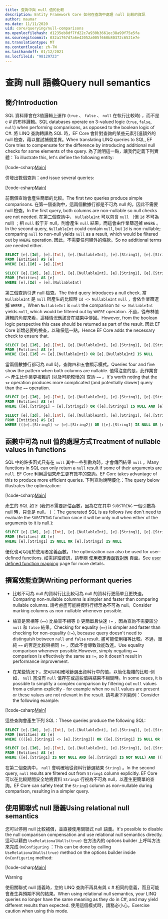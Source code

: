 ```yaml
---
title: 查詢中與 null 值的比較
description: Entity Framework Core 如何在查詢中處理 null 比較的資訊
author: maumar
ms.date: 11/11/2020
uid: core/querying/null-comparisons
ms.openlocfilehash: d1235eb8df7fd22c7a930b3661ec38a99f75e5fa
ms.sourcegitcommit: 032a1767d7a6e42052a005f660b80372c6521e7e
ms.translationtype: MT
ms.contentlocale: zh-TW
ms.lasthandoff: 01/12/2021
ms.locfileid: "98129723"
---
```

# <a name="query-null-semantics"></a><span data-ttu-id="1806b-103">查詢 null 語義</span><span class="sxs-lookup"><span data-stu-id="1806b-103">Query null semantics</span></span>

## <a name="introduction"></a><span data-ttu-id="1806b-104">簡介</span><span class="sxs-lookup"><span data-stu-id="1806b-104">Introduction</span></span>

<span data-ttu-id="1806b-105">SQL 資料庫會在3值邏輯上運作 (`true` 、 `false` 、 `null` 在執行比較時) ，而不是 c # 的布林邏輯。</span><span class="sxs-lookup"><span data-stu-id="1806b-105">SQL databases operate on 3-valued logic (`true`, `false`, `null`) when performing comparisons, as opposed to the boolean logic of C#.</span></span> <span data-ttu-id="1806b-106">將 LINQ 查詢轉譯為 SQL 時，EF Core 會針對查詢的某些元素引進額外的 null 檢查，藉以嘗試補償差異。</span><span class="sxs-lookup"><span data-stu-id="1806b-106">When translating LINQ queries to SQL, EF Core tries to compensate for the difference by introducing additional null checks for some elements of the query.</span></span>
<span data-ttu-id="1806b-107">為了說明這一點，讓我們定義下列實體：</span><span class="sxs-lookup"><span data-stu-id="1806b-107">To illustrate this, let's define the following entity:</span></span>

[!code-csharp[Main](../../../samples/core/Querying/NullSemantics/NullSemanticsEntity.cs#Entity)]

<span data-ttu-id="1806b-108">併發出數個查詢：</span><span class="sxs-lookup"><span data-stu-id="1806b-108">and issue several queries:</span></span>

[!code-csharp[Main](../../../samples/core/Querying/NullSemantics/Program.cs#BasicExamples)]

<span data-ttu-id="1806b-109">前兩個查詢會產生簡單的比較。</span><span class="sxs-lookup"><span data-stu-id="1806b-109">The first two queries produce simple comparisons.</span></span> <span data-ttu-id="1806b-110">在第一個查詢中，這兩個數據行都是不可為 null 的，因此不需要 null 檢查。</span><span class="sxs-lookup"><span data-stu-id="1806b-110">In the first query, both columns are non-nullable so null checks are not needed.</span></span> <span data-ttu-id="1806b-111">在第二個查詢中， `NullableInt` 可以包含 `null` （但 `Id` 不可為 null）; 相 `null` 較于非 null，則會產生 `null` 結果，而這會由作業篩選掉 `WHERE` 。</span><span class="sxs-lookup"><span data-stu-id="1806b-111">In the second query, `NullableInt` could contain `null`, but `Id` is non-nullable; comparing `null` to non-null yields `null` as a result, which would be filtered out by `WHERE` operation.</span></span> <span data-ttu-id="1806b-112">因此，不需要任何額外的條款。</span><span class="sxs-lookup"><span data-stu-id="1806b-112">So no additional terms are needed either.</span></span>

```sql
SELECT [e].[Id], [e].[Int], [e].[NullableInt], [e].[String1], [e].[String2]
FROM [Entities] AS [e]
WHERE [e].[Id] = [e].[Int]

SELECT [e].[Id], [e].[Int], [e].[NullableInt], [e].[String1], [e].[String2]
FROM [Entities] AS [e]
WHERE [e].[Id] = [e].[NullableInt]
```

<span data-ttu-id="1806b-113">第三個查詢引進 null 檢查。</span><span class="sxs-lookup"><span data-stu-id="1806b-113">The third query introduces a null check.</span></span> <span data-ttu-id="1806b-114">當 `NullableInt` 是 `null` 所產生的比較時 `Id <> NullableInt` `null` ，會依作業篩選掉 `WHERE` 。</span><span class="sxs-lookup"><span data-stu-id="1806b-114">When `NullableInt` is `null` the comparison `Id <> NullableInt` yields `null`, which would be filtered out by `WHERE` operation.</span></span> <span data-ttu-id="1806b-115">不過，從布林值邏輯的角度來看，這種情況應該會在結果中傳回。</span><span class="sxs-lookup"><span data-stu-id="1806b-115">However, from the boolean logic perspective this case should be returned as part of the result.</span></span> <span data-ttu-id="1806b-116">因此 EF Core 新增必要的檢查，以確保這一點。</span><span class="sxs-lookup"><span data-stu-id="1806b-116">Hence EF Core adds the necessary check to ensure that.</span></span>

```sql
SELECT [e].[Id], [e].[Int], [e].[NullableInt], [e].[String1], [e].[String2]
FROM [Entities] AS [e]
WHERE ([e].[Id] <> [e].[NullableInt]) OR [e].[NullableInt] IS NULL
```

<span data-ttu-id="1806b-117">當兩個數據行都可為 null 時，查詢四和五會顯示模式。</span><span class="sxs-lookup"><span data-stu-id="1806b-117">Queries four and five show the pattern when both columns are nullable.</span></span> <span data-ttu-id="1806b-118">值得注意的是，此作業會 `<>` 產生比作業更複雜的 (以及可能較慢的) 查詢 `==` 。</span><span class="sxs-lookup"><span data-stu-id="1806b-118">It's worth noting that the `<>` operation produces more complicated (and potentially slower) query than the `==` operation.</span></span>

```sql
SELECT [e].[Id], [e].[Int], [e].[NullableInt], [e].[String1], [e].[String2]
FROM [Entities] AS [e]
WHERE ([e].[String1] = [e].[String2]) OR ([e].[String1] IS NULL AND [e].[String2] IS NULL)

SELECT [e].[Id], [e].[Int], [e].[NullableInt], [e].[String1], [e].[String2]
FROM [Entities] AS [e]
WHERE (([e].[String1] <> [e].[String2]) OR ([e].[String1] IS NULL OR [e].[String2] IS NULL)) AND ([e].[String1] IS NOT NULL OR [e].[String2] IS NOT NULL)
```

## <a name="treatment-of-nullable-values-in-functions"></a><span data-ttu-id="1806b-119">函數中可為 null 值的處理方式</span><span class="sxs-lookup"><span data-stu-id="1806b-119">Treatment of nullable values in functions</span></span>

<span data-ttu-id="1806b-120">SQL 中的許多函式只有在 `null` 其中一些引數為時，才會傳回結果 `null` 。</span><span class="sxs-lookup"><span data-stu-id="1806b-120">Many functions in SQL can only return a `null` result if some of their arguments are `null`.</span></span> <span data-ttu-id="1806b-121">EF Core 利用這個來產生更有效率的查詢。</span><span class="sxs-lookup"><span data-stu-id="1806b-121">EF Core takes advantage of this to produce more efficient queries.</span></span>
<span data-ttu-id="1806b-122">下列查詢說明優化：</span><span class="sxs-lookup"><span data-stu-id="1806b-122">The query below illustrates the optimization:</span></span>

[!code-csharp[Main](../../../samples/core/Querying/NullSemantics/Program.cs#Functions)]

<span data-ttu-id="1806b-123">產生的 SQL 如下 (我們不需要評估函數，因為它在其中 `SUBSTRING` 一個引數為 null 時，只會是 null。 ) ：</span><span class="sxs-lookup"><span data-stu-id="1806b-123">The generated SQL is as follows (we don't need to evaluate the `SUBSTRING` function since it will be only null when either of the arguments to it is null.):</span></span>

```sql
SELECT [e].[Id], [e].[Int], [e].[NullableInt], [e].[String1], [e].[String2]
FROM [Entities] AS [e]
WHERE [e].[String1] IS NULL OR [e].[String2] IS NULL
```

<span data-ttu-id="1806b-124">優化也可以用於使用者定義函數。</span><span class="sxs-lookup"><span data-stu-id="1806b-124">The optimization can also be used for user-defined functions.</span></span> <span data-ttu-id="1806b-125">如需詳細資訊，請參閱 [使用者定義函數對應](xref:core/querying/user-defined-function-mapping#configuring-nullability-of-user-defined-function-based-on-its-arguments) 頁面。</span><span class="sxs-lookup"><span data-stu-id="1806b-125">See [user defined function mapping](xref:core/querying/user-defined-function-mapping#configuring-nullability-of-user-defined-function-based-on-its-arguments) page for more details.</span></span>

## <a name="writing-performant-queries"></a><span data-ttu-id="1806b-126">撰寫效能查詢</span><span class="sxs-lookup"><span data-stu-id="1806b-126">Writing performant queries</span></span>

- <span data-ttu-id="1806b-127">比較不可為 null 的資料行比比較可為 null 的資料行更簡單且更快速。</span><span class="sxs-lookup"><span data-stu-id="1806b-127">Comparing non-nullable columns is simpler and faster than comparing nullable columns.</span></span> <span data-ttu-id="1806b-128">請考慮盡可能將資料行標示為不可為 null。</span><span class="sxs-lookup"><span data-stu-id="1806b-128">Consider marking columns as non-nullable whenever possible.</span></span>

- <span data-ttu-id="1806b-129">檢查是否相等 (`==`) 比檢查不相等 () 更簡單且快速 `!=` ，因為查詢不需要區分 `null` 和 `false` 結果。</span><span class="sxs-lookup"><span data-stu-id="1806b-129">Checking for equality (`==`) is simpler and faster than checking for non-equality (`!=`), because query doesn't need to distinguish between `null` and `false` result.</span></span> <span data-ttu-id="1806b-130">盡可能使用相等比較。不過，單純 `==` 的否定比較與相同 `!=` ，因此不會導致效能改進。</span><span class="sxs-lookup"><span data-stu-id="1806b-130">Use equality comparison whenever possible.However, simply negating `==` comparison is effectively the same as `!=`, so it doesn't result in performance improvement.</span></span>

- <span data-ttu-id="1806b-131">在某些情況下，您可以明確地篩選出資料行中的值，以簡化複雜的比較-例如， `null` 當沒有 `null` 值存在或這些值與結果不相關時。</span><span class="sxs-lookup"><span data-stu-id="1806b-131">In some cases, it is possible to simplify a complex comparison by filtering out `null` values from a column explicitly - for example when no `null` values are present or these values are not relevant in the result.</span></span> <span data-ttu-id="1806b-132">請考慮下列範例：</span><span class="sxs-lookup"><span data-stu-id="1806b-132">Consider the following example:</span></span>

[!code-csharp[Main](../../../samples/core/Querying/NullSemantics/Program.cs#ManualOptimization)]

<span data-ttu-id="1806b-133">這些查詢會產生下列 SQL：</span><span class="sxs-lookup"><span data-stu-id="1806b-133">These queries produce the following SQL:</span></span>

```sql
SELECT [e].[Id], [e].[Int], [e].[NullableInt], [e].[String1], [e].[String2]
FROM [Entities] AS [e]
WHERE ((([e].[String1] <> [e].[String2]) OR ([e].[String1] IS NULL OR [e].[String2] IS NULL)) AND ([e].[String1] IS NOT NULL OR [e].[String2] IS NOT NULL)) OR ((CAST(LEN([e].[String1]) AS int) = CAST(LEN([e].[String2]) AS int)) OR ([e].[String1] IS NULL AND [e].[String2] IS NULL))

SELECT [e].[Id], [e].[Int], [e].[NullableInt], [e].[String1], [e].[String2]
FROM [Entities] AS [e]
WHERE ([e].[String1] IS NOT NULL AND [e].[String2] IS NOT NULL) AND (([e].[String1] <> [e].[String2]) OR (CAST(LEN([e].[String1]) AS int) = CAST(LEN([e].[String2]) AS int)))
```

<span data-ttu-id="1806b-134">在第二個查詢中， `null` 會明確地從資料行篩選結果 `String1` 。</span><span class="sxs-lookup"><span data-stu-id="1806b-134">In the second query, `null` results are filtered out from `String1` column explicitly.</span></span> <span data-ttu-id="1806b-135">EF Core 可以在比較期間安全地將資料 `String1` 行視為不可為 null，以產生更簡單的查詢。</span><span class="sxs-lookup"><span data-stu-id="1806b-135">EF Core can safely treat the `String1` column as non-nullable during comparison, resulting in a simpler query.</span></span>

## <a name="using-relational-null-semantics"></a><span data-ttu-id="1806b-136">使用關聯式 null 語義</span><span class="sxs-lookup"><span data-stu-id="1806b-136">Using relational null semantics</span></span>

<span data-ttu-id="1806b-137">您可以停用 null 比較補償，並直接使用關聯式 null 語義。</span><span class="sxs-lookup"><span data-stu-id="1806b-137">It's possible to disable the null comparison compensation and use relational null semantics directly.</span></span> <span data-ttu-id="1806b-138">這可以藉由 `UseRelationalNulls(true)` 在方法內的 options builder 上呼叫方法來完成 `OnConfiguring` ：</span><span class="sxs-lookup"><span data-stu-id="1806b-138">This can be done by calling `UseRelationalNulls(true)` method on the options builder inside `OnConfiguring` method:</span></span>

[!code-csharp[Main](../../../samples/core/Querying/NullSemantics/NullSemanticsContext.cs#UseRelationalNulls)]

> [!WARNING]
> <span data-ttu-id="1806b-139">使用關聯式 null 語義時，您的 LINQ 查詢不再具有與 c # 相同的意義，而且可能會產生與預期不同的結果。</span><span class="sxs-lookup"><span data-stu-id="1806b-139">When using relational null semantics, your LINQ queries no longer have the same meaning as they do in C#, and may yield different results than expected.</span></span> <span data-ttu-id="1806b-140">使用這個模式時，請務必小心。</span><span class="sxs-lookup"><span data-stu-id="1806b-140">Exercise caution when using this mode.</span></span>
